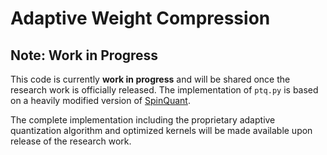 # Adaptive Weight Compression 

## Note: Work in Progress

This code is currently **work in progress** and will be shared once the research work is officially released. The implementation of `ptq.py` is based on a heavily modified version of [SpinQuant](https://github.com/facebookresearch/SpinQuant). 

The complete implementation including the proprietary adaptive quantization algorithm and optimized kernels will be made available upon release of the research work.